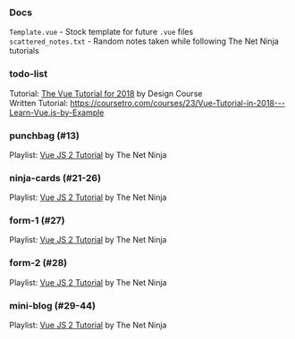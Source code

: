 ### Docs
```Template.vue``` - Stock template for future ```.vue``` files         
```scattered_notes.txt``` - Random notes taken while following The Net Ninja tutorials

### todo-list
Tutorial: [The Vue Tutorial for 2018](https://www.youtube.com/watch?v=78tNYZUS-ps) by Design Course             
Written Tutorial: https://coursetro.com/courses/23/Vue-Tutorial-in-2018---Learn-Vue.js-by-Example                      

### punchbag (#13)
Playlist: [Vue JS 2 Tutorial](https://www.youtube.com/playlist?list=PL4cUxeGkcC9gQcYgjhBoeQH7wiAyZNrYa) by The Net Ninja  

### ninja-cards (#21-26)   
Playlist: [Vue JS 2 Tutorial](https://www.youtube.com/playlist?list=PL4cUxeGkcC9gQcYgjhBoeQH7wiAyZNrYa) by The Net Ninja  

### form-1 (#27)   
Playlist: [Vue JS 2 Tutorial](https://www.youtube.com/playlist?list=PL4cUxeGkcC9gQcYgjhBoeQH7wiAyZNrYa) by The Net Ninja  

### form-2 (#28)   
Playlist: [Vue JS 2 Tutorial](https://www.youtube.com/playlist?list=PL4cUxeGkcC9gQcYgjhBoeQH7wiAyZNrYa) by The Net Ninja  

### mini-blog (#29-44) 
Playlist: [Vue JS 2 Tutorial](https://www.youtube.com/playlist?list=PL4cUxeGkcC9gQcYgjhBoeQH7wiAyZNrYa) by The Net Ninja              

